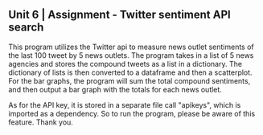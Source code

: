 ## Unit 6 | Assignment - Twitter sentiment API search



This program utilizes the Twitter api to measure news outlet sentiments of the last 100 tweet by 5 news outlets.  The program takes in a 
list of 5 news agencies and stores the compound tweets as a list in a dictionary.  The dictionary of lists is then converted to a dataframe
and then a scatterplot.  For the bar graphs, the program will sum the total compound sentiments, and then output a bar graph with the totals
for each news outlet.  

As for the API key, it is stored in a separate file call "apikeys", which is imported as a dependency.  So to run the program, please be 
aware of this feature.  Thank you.
